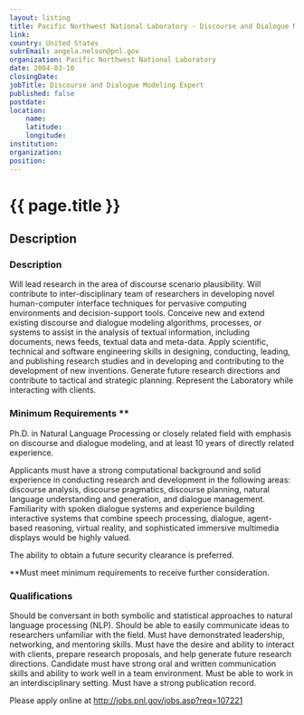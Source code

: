 ```yaml
---
layout: listing
title: Pacific Northwest National Laboratory - Discourse and Dialogue Modeling Expert
link:
country: United States
subrEmail: angela.nelson@pnl.gov
organization: Pacific Northwest National Laboratory 
date: 2004-03-10
closingDate: 
jobTitle: Discourse and Dialogue Modeling Expert
published: false
postdate:
location:
    name: 
    latitude: 
    longitude: 
institution: 
organization: 
position: 
--- 
```



# {{ page.title }}

## Description



<h3>Description</h3>
<p>Will lead research in the area of discourse scenario plausibility.  Will contribute to inter-disciplinary team of researchers in developing novel human-computer interface techniques for pervasive computing environments and decision-support tools. Conceive new and extend existing discourse and dialogue modeling algorithms, processes, or systems to assist in the analysis of textual information, including documents, news feeds, textual data and meta-data. Apply scientific, technical and software engineering skills in designing, conducting, leading, and publishing research studies and in developing and contributing to the development of new inventions. Generate future research directions and contribute to tactical and strategic planning. Represent the Laboratory while interacting with clients. </p> 
	
<h3>Minimum Requirements **</h3>
<p>Ph.D. in Natural Language Processing or closely related field with emphasis on discourse and dialogue modeling, and at least 10 years of directly related experience.</p> 
<p>Applicants must have a strong computational background and solid experience in conducting research and development in the following areas: discourse analysis, discourse pragmatics, discourse planning, natural language understanding and generation, and dialogue management. Familiarity with spoken dialogue systems and experience building interactive systems that combine speech processing, dialogue, agent-based reasoning, virtual reality, and sophisticated immersive multimedia displays would be highly valued.  </p>
<p>The ability to obtain a future security clearance is preferred.</p>
<p>**Must meet minimum requirements to receive further consideration.</p>

<h3>Qualifications</h3>
<p>Should be conversant in both symbolic and statistical approaches to natural language processing (NLP). Should be able to easily communicate ideas to researchers unfamiliar with the field. Must have demonstrated leadership, networking, and mentoring skills. Must have the desire and ability to interact with clients, prepare research proposals, and help generate future research directions. Candidate must have strong oral and written communication skills and ability to work well in a team environment. Must be able to work in an interdisciplinary setting. Must have a strong publication record.</p>

<p>Please apply online at <a href="http://jobs.pnl.gov/jobs.asp?req=107221">http://jobs.pnl.gov/jobs.asp?req=107221</a></p>
